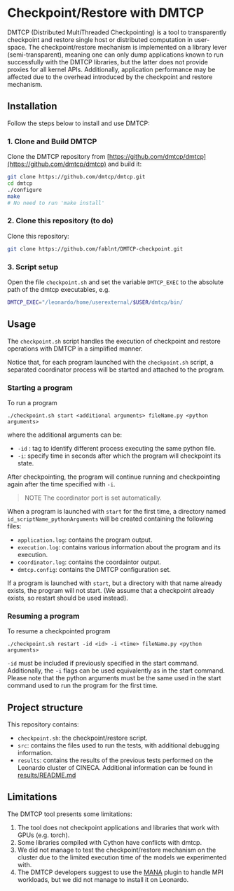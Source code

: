 # Checkpoint/Restore with DMTCP
DMTCP (Distributed MultiThreaded Checkpointing) is a tool to transparently checkpoint and restore single host or distributed computation in user-space. The checkpoint/restore mechanism is implemented on a library lever (semi-transparent), meaning one can only dump applications known to run successfully with the DMTCP libraries, but the latter does not provide proxies for all kernel APIs. Additionally, application performance may be affected due to the overhead introduced by the checkpoint and restore mechanism.


## Installation
Follow the steps below to install and use DMTCP:

### 1. Clone and Build DMTCP

Clone the DMTCP repository from [https://github.com/dmtcp/dmtcp](https://github.com/dmtcp/dmtcp) and build it:

```bash
git clone https://github.com/dmtcp/dmtcp.git
cd dmtcp
./configure
make
# No need to run 'make install'
```
### 2. Clone this repository (to do)
Clone this repository:
```bash
git clone https://github.com/fablnt/DMTCP-checkpoint.git
```
### 3. Script setup 
Open the file ```checkpoint.sh``` and set the variable ```DMTCP_EXEC``` to the absolute path of the dmtcp executables, e.g.
```bash
DMTCP_EXEC="/leonardo/home/userexternal/$USER/dmtcp/bin/
```
 
## Usage 
The `checkpoint.sh` script handles the execution of checkpoint and restore operations with DMTCP in a simplified manner. 


Notice that, for each program launched with the `checkpoint.sh` script, a separated coordinator process will be started and attached to the program. 

### Starting a program
To run a program

```
./checkpoint.sh start <additional arguments> fileName.py <python arguments>
```
where the additional arguments can be:
- ```-id``` : tag to identify different process executing the same python file.
- ```-i```: specify time in seconds after which the program will checkpoint its state.


After checkpointing, the program will continue running and checkpointing again after the time specified with ```-i```.

> NOTE
> The coordinator port is set automatically.

When a program is launched with ```start``` for the first time, a directory named ```id_scriptName_pythonArguments``` will be created containing the following files:
- ```application.log```: contains the program output.
- ```execution.log```: contains various information about the program and its execution.
- ```coordinator.log```: contains the coordaintor output.
- ```dmtcp.config```: contains the DMTCP configuration set.

If a program is launched with ```start```, but a directory with that name already exists, the program will not start. (We assume that a checkpoint already exists, so restart should be used instead).


### Resuming a program
To resume a checkpointed program

```
./checkpoint.sh restart -id <id> -i <time> fileName.py <python arguments>
```
```-id``` must be included if previously specified in the start command. Additionally, the ```-i``` flags can be used equivalently as in the start command.
Please note that the python arguments must be the same used in the start command used to run the program for the first time. 




## Project structure
This repository contains:

- ```checkpoint.sh```: the checkpoint/restore script.
- ```src```: contains the files used to run the tests, with additional debugging information.
- ```results```: contains the results of the previous tests performed on the Leonardo cluster of CINECA. Additional information can be found in [results/README.md](https://github.com/fablnt/DMTCP-checkpoint/blob/master/results/README.md)


## Limitations
The DMTCP tool presents some limitations:

1) The tool does not checkpoint applications and libraries that work with GPUs (e.g. torch).
2) Some libraries compiled with Cython have conflicts with dmtcp.
3) We did not manage to test the checkpoint/restore mechanism on the cluster due to the limited execution time of the models we experimented with.
4) The DMTCP developers suggest to use the [MANA](https://mana-doc.readthedocs.io/en/latest/) plugin to handle MPI workloads, but we did not manage to install it on Leonardo. 
